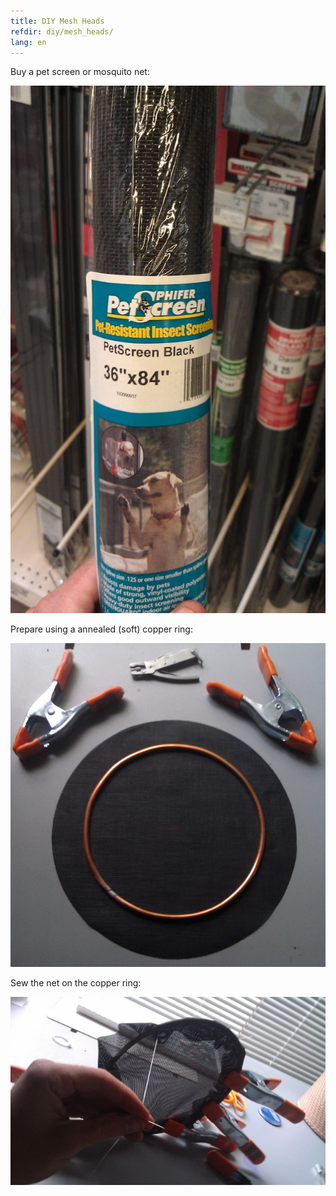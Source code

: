 ```yaml
---
title: DIY Mesh Heads
refdir: diy/mesh_heads/
lang: en
---
```

Buy a pet screen or mosquito net:

<img src="./petscreen.jpg" alt="Pet Screen" class="img-responsive">

Prepare using a annealed (soft) copper ring:

<img src="./mesh1.jpg" alt="Prepare" class="img-responsive">

Sew the net on the copper ring:

<img src="./mesh2.jpg" alt="Sewing" class="img-responsive">
